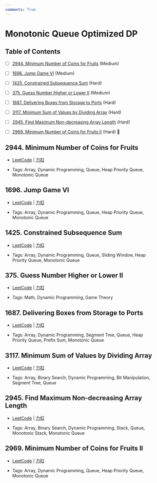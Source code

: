 ```yaml
---
comments: True
---
```


# Monotonic Queue Optimized DP

## Table of Contents

- [ ] [2944. Minimum Number of Coins for Fruits](#2944-minimum-number-of-coins-for-fruits) (Medium)
- [ ] [1696. Jump Game VI](#1696-jump-game-vi) (Medium)
- [ ] [1425. Constrained Subsequence Sum](#1425-constrained-subsequence-sum) (Hard)
- [ ] [375. Guess Number Higher or Lower II](#375-guess-number-higher-or-lower-ii) (Medium)
- [ ] [1687. Delivering Boxes from Storage to Ports](#1687-delivering-boxes-from-storage-to-ports) (Hard)
- [ ] [3117. Minimum Sum of Values by Dividing Array](#3117-minimum-sum-of-values-by-dividing-array) (Hard)
- [ ] [2945. Find Maximum Non-decreasing Array Length](#2945-find-maximum-non-decreasing-array-length) (Hard)
- [ ] [2969. Minimum Number of Coins for Fruits II](#2969-minimum-number-of-coins-for-fruits-ii) (Hard) 👑


## 2944. Minimum Number of Coins for Fruits

-    [LeetCode](https://leetcode.com/problems/minimum-number-of-coins-for-fruits/) | [力扣](https://leetcode.cn/problems/minimum-number-of-coins-for-fruits/)

-   Tags: Array, Dynamic Programming, Queue, Heap Priority Queue, Monotonic Queue



## 1696. Jump Game VI

-    [LeetCode](https://leetcode.com/problems/jump-game-vi/) | [力扣](https://leetcode.cn/problems/jump-game-vi/)

-   Tags: Array, Dynamic Programming, Queue, Heap Priority Queue, Monotonic Queue



## 1425. Constrained Subsequence Sum

-    [LeetCode](https://leetcode.com/problems/constrained-subsequence-sum/) | [力扣](https://leetcode.cn/problems/constrained-subsequence-sum/)

-   Tags: Array, Dynamic Programming, Queue, Sliding Window, Heap Priority Queue, Monotonic Queue



## 375. Guess Number Higher or Lower II

-    [LeetCode](https://leetcode.com/problems/guess-number-higher-or-lower-ii/) | [力扣](https://leetcode.cn/problems/guess-number-higher-or-lower-ii/)

-   Tags: Math, Dynamic Programming, Game Theory



## 1687. Delivering Boxes from Storage to Ports

-    [LeetCode](https://leetcode.com/problems/delivering-boxes-from-storage-to-ports/) | [力扣](https://leetcode.cn/problems/delivering-boxes-from-storage-to-ports/)

-   Tags: Array, Dynamic Programming, Segment Tree, Queue, Heap Priority Queue, Prefix Sum, Monotonic Queue



## 3117. Minimum Sum of Values by Dividing Array

-    [LeetCode](https://leetcode.com/problems/minimum-sum-of-values-by-dividing-array/) | [力扣](https://leetcode.cn/problems/minimum-sum-of-values-by-dividing-array/)

-   Tags: Array, Binary Search, Dynamic Programming, Bit Manipulation, Segment Tree, Queue



## 2945. Find Maximum Non-decreasing Array Length

-    [LeetCode](https://leetcode.com/problems/find-maximum-non-decreasing-array-length/) | [力扣](https://leetcode.cn/problems/find-maximum-non-decreasing-array-length/)

-   Tags: Array, Binary Search, Dynamic Programming, Stack, Queue, Monotonic Stack, Monotonic Queue



## 2969. Minimum Number of Coins for Fruits II

-    [LeetCode](https://leetcode.com/problems/minimum-number-of-coins-for-fruits-ii/) | [力扣](https://leetcode.cn/problems/minimum-number-of-coins-for-fruits-ii/)

-   Tags: Array, Dynamic Programming, Queue, Heap Priority Queue, Monotonic Queue
